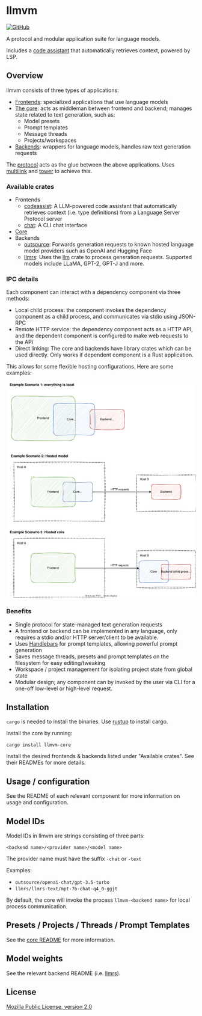 # llmvm

[![GitHub](https://img.shields.io/github/license/djandries/llmvm?style=for-the-badge)](https://github.com/DJAndries/llmvm/blob/master/LICENSE)

A protocol and modular application suite for language models.

Includes a [code assistant](https://github.com/djandries/llmvm/tree/master/frontends/codeassist) that automatically retrieves context, powered by LSP.

## Overview

llmvm consists of three types of applications:

- [Frontends](https://github.com/djandries/llmvm/tree/master/frontends): specialized applications that use language models
- [The core](https://github.com/djandries/llmvm/tree/master/core): acts as middleman between frontend and backend; manages state related to text generation, such as:
  - Model presets
  - Prompt templates
  - Message threads
  - Projects/workspaces
- [Backends](https://github.com/djandries/llmvm/tree/master/backends): wrappers for language models, handles raw text generation requests

The [protocol](https://github.com/djandries/llmvm/tree/master/protocol) acts as the glue between the above applications. Uses [multilink](https://github.com/djandries/multilink) and [tower](https://github.com/tower-rs/tower) to achieve this.

### Available crates

- Frontends
  - [codeassist](https://github.com/djandries/llmvm/tree/master/frontends/codeassist): A LLM-powered code assistant that automatically retrieves context (i.e. type definitions) from a Language Server Protocol server
  - [chat](https://github.com/djandries/llmvm/tree/master/frontends/chat): A CLI chat interface
- [Core](https://github.com/djandries/llmvm/tree/master/core)
- Backends
  - [outsource](https://github.com/djandries/llmvm/tree/master/backends/outsource): Forwards generation requests to known hosted language model providers such as OpenAI and Hugging Face
  - [llmrs](https://github.com/djandries/llmvm/tree/master/backends/llmrs): Uses the [llm](https://github.com/rustformers/llm) crate to process generation requests. Supported models include LLaMA, GPT-2, GPT-J and more.

### IPC details

Each component can interact with a dependency component via three methods:

- Local child process: the component invokes the dependency component as a child process, and communicates via stdio using JSON-RPC
- Remote HTTP service: the dependency component acts as a HTTP API, and the dependent component is configured to make web requests to the API
- Direct linking: The core and backends have library crates which can be used directly. Only works if dependent component is a Rust application.

This allows for some flexible hosting configurations. Here are some examples:

![Hosting scenarios](misc/hosting-scenarios.drawio.svg)

### Benefits

- Single protocol for state-managed text generation requests
- A frontend or backend can be implemented in any language, only requires a stdio and/or HTTP server/client to be available.
- Uses [Handlebars](https://handlebarsjs.com/) for prompt templates, allowing powerful prompt generation
- Saves message threads, presets and prompt templates on the filesystem for easy editing/tweaking
- Workspace / project management for isolating project state from global state
- Modular design; any component can by invoked by the user via CLI for a one-off low-level or high-level request.

## Installation

`cargo` is needed to install the binaries. Use [rustup](https://rustup.rs/) to install cargo.

Install the core by running:

```
cargo install llmvm-core
```

Install the desired frontends & backends listed under "Available crates". See their READMEs for more details.

## Usage / configuration

See the README of each relevant component for more information on usage and configuration.

## Model IDs

Model IDs in llmvm are strings consisting of three parts:

```
<backend name>/<provider name>/<model name>
```

The provider name must have the suffix `-chat` or `-text`

Examples:
- `outsource/openai-chat/gpt-3.5-turbo`
- `llmrs/llmrs-text/mpt-7b-chat-q4_0-ggjt`

By default, the core will invoke the process `llmvm-<backend name>` for local process communication.

## Presets / Projects / Threads / Prompt Templates

See the [core README](https://github.com/djandries/llmvm/tree/master/core) for more information.

## Model weights

See the relevant backend README (i.e. [llmrs](https://github.com/djandries/llmvm/tree/master/backends/llmrs)).

## License

[Mozilla Public License, version 2.0](https://spdx.org/licenses/MPL-2.0.html)
